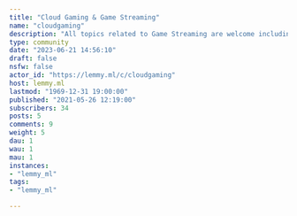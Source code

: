 ```yaml
---
title: "Cloud Gaming & Game Streaming" 
name: "cloudgaming"
description: "All topics related to Game Streaming are welcome including Stadia, GeForce NOW, Steam Link and so on."
type: community
date: "2023-06-21 14:56:10"
draft: false
nsfw: false
actor_id: "https://lemmy.ml/c/cloudgaming"
host: lemmy.ml
lastmod: "1969-12-31 19:00:00"
published: "2021-05-26 12:19:00"
subscribers: 34
posts: 5
comments: 9
weight: 5
dau: 1
wau: 1
mau: 1
instances:
- "lemmy_ml"
tags: 
- "lemmy_ml"

---
```

